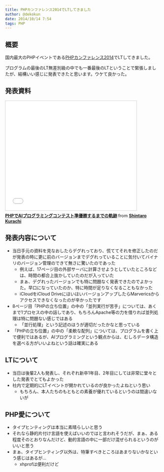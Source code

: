 ```yaml
---
title: PHPカンファレンス2014でLTしてきました
author: @dekokun
date: 2014/10/14 7:54
tags: PHP
---
```


## 概要

国内最大のPHPイベントである[PHPカンファレンス2014](http://phpcon.php.gr.jp/w/2014/)でLTしてきました。

プログラムの最後のLT無差別級の中でも一番最後のLTということで緊張しましたが、結構いい感じに発表できたと思います。ウケて良かった。

## 発表資料

<iframe src="//www.slideshare.net/slideshow/embed_code/40222955" width="427" height="356" frameborder="0" marginwidth="0" marginheight="0" scrolling="no" style="border:1px solid #CCC; border-width:1px; margin-bottom:5px; max-width: 100%;" allowfullscreen> </iframe> <div style="margin-bottom:5px"> <strong> <a href="https://www.slideshare.net/shintarokurachi/phpai" title="PHPでAIプログラミングコンテスト準優勝するまでの軌跡" target="_blank">PHPでAIプログラミングコンテスト準優勝するまでの軌跡</a> </strong> from <strong><a href="http://www.slideshare.net/shintarokurachi" target="_blank">Shintaro Kurachi</a></strong> </div>

## 発表内容について

- 当日手元の資料を見なおしたらデグれっており、慌ててそれを修正したのだが発表の時に更に前のバージョンまでデグれっていることに気付いてバイナリのバージョン管理のできて無さに驚いたのであった
    - 例えば、17ページ目の外部サーバに計算させようとしていたところなどは、時間の都合上抜かしていたのだが入っていた
    - まぁ、デグれったバージョンでも特に問題なく発表できたのでよかった。早口になっていたのか、特に時間が足りなくなることもなかった
    - iCloudをiCloud DriveにほいほいバージョンアップしたらMarvericsからアクセスできなくなったのが辛かったです
- 8ページ目「PHPの立ち位置」の中の「並列実行が苦手」については、あくまで1プロセスの中の話しであり、もちろんApache等の力を借りれば並列処理は特に問題ない感じではある
    - 「並行処理」という記述のほうが適切だったかなと思っている
- 「PHPの立ち位置」の中の「柔軟な配列」については、プログラムを書く上で便利ではあるが、AIプログラミングという観点からは、むしろデータ構造を選べる方がいいよねという話は確実にある

## LTについて

- 当日は後輩2人も発表し、それぞれ新卒1年目、2年目にしては非常に堂々とした発表でとてもよかった
- 社内で定期的にLTイベントが開かれているのが良かったよねという思い
    - もちろん、本人たちのもともとの素養が優れているというのは間違いないが

## PHP愛について

- タイプヒンティングは本当に素晴らしいと思う
- それなら静的片付け言語を使えばいいのではと言われそうだが、まぁ、ある程度そのとおりなんだけど、動的言語の中に一部だけ混ぜられるというのがいいと思う
- まぁ、タイプヒンティング以外は、特筆すべきところはあまりないかなという感じはあるが…
    - xhprofは便利だけど

